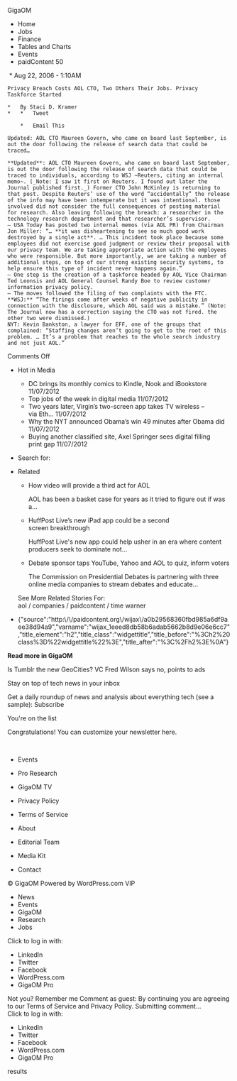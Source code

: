 GigaOM  

*   Home
*   Jobs
*   Finance
*   Tables and Charts
*   Events
*   paidContent 50

 *   Aug 22, 2006 - 1:10AM
    
    Privacy Breach Costs AOL CTO, Two Others Their Jobs. Privacy Taskforce Started
    
    *   By Staci D. Kramer
    *   *   Tweet
        
        *   Email This
    
    Updated: AOL CTO Maureen Govern, who came on board last September, is out the door following the release of search data that could be traced…
    
    **Updated**: AOL CTO Maureen Govern, who came on board last September, is out the door following the release of search data that could be traced to individuals, according to WSJ ~Reuters, citing an internal memo~. (_Note: I saw it first on Reuters. I found out later the Journal published first._) Former CTO John McKinley is returning to that post. Despite Reuters’ use of the word “accidentally” the release of the info may have been intemperate but it was intentional. those involved did not consider the full consequences of posting material for research. Also leaving following the breach: a researcher in the technology research department and that researcher’s supervisor.  
    – USA Today has posted two internal memos (via AOL PR) from Chairman Jon Miller: “… **it was disheartening to see so much good work destroyed by a single act**. … This incident took place because some employees did not exercise good judgment or review their proposal with our privacy team. We are taking appropriate action with the employees who were responsible. But more importantly, we are taking a number of additional steps, on top of our strong existing security systems, to help ensure this type of incident never happens again.”  
    – One step is the creation of a taskforce headed by AOL Vice Chairman Ted Leonsis and AOL General Counsel Randy Boe to review customer information privacy policy.  
    – The moves followed the filing of two complaints with the FTC.  
    **WSJ:** “The firings come after weeks of negative publicity in connection with the disclosure, which AOL said was a mistake.” (Note: The Journal now has a correction saying the CTO was not fired. the other two were dismissed.)  
    NYT: Kevin Bankston, a lawyer for EFF, one of the groups that complained: “Staffing changes aren’t going to get to the root of this problem. … It’s a problem that reaches to the whole search industry and not just AOL.”
    
Comments Off

*   Hot in Media
    *   DC brings its monthly comics to Kindle, Nook and iBookstore 11/07/2012
    *   Top jobs of the week in digital media 11/07/2012
    *   Two years later, Virgin’s two-screen app takes TV wireless – via Eth... 11/07/2012
    *   Why the NYT announced Obama’s win 49 minutes after Obama did 11/07/2012
    *   Buying another classified site, Axel Springer sees digital filling print gap 11/07/2012

*   Search for:
*   Related
    
    *   How video will provide a third act for AOL
        
        AOL has been a basket case for years as it tried to figure out if was a...
        
    *   HuffPost Live’s new iPad app could be a second screen breakthrough
        
        HuffPost Live's new app could help usher in an era where content producers seek to dominate not...
        
    *   Debate sponsor taps YouTube, Yahoo and AOL to quiz, inform voters
        
        The Commission on Presidential Debates is partnering with three online media companies to stream debates and educate...
        
    
    See More Related Stories For:  
    aol / companies / paidcontent / time warner

*   {"source":"http:\\/\\/paidcontent.org\\/wijax\\/a0b29568360fbd985a6df9aee38d94a9","varname":"wijax\_1eeed8db58b6adab5662b8d9e06e6cc7","title\_element":"h2","title\_class":"widgettitle","title\_before":"%3Ch2%20class%3D%22widgettitle%22%3E","title\_after":"%3C%2Fh2%3E%0A"}

**Read more in GigaOM**

Is Tumblr the new GeoCities? VC Fred Wilson says no, points to ads

Stay on top of tech news in your inbox

Get a daily roundup of news and analysis about everything tech (see a sample): Subscribe

You're on the list

Congratulations! You can customize your newsletter here.

 

*   Events
*   Pro Research
*   GigaOM TV

*   Privacy Policy
*   Terms of Service
*   About
*   Editorial Team
*   Media Kit
*   Contact

© GigaOM Powered by WordPress.com VIP  

*   News
*   Events
*   GigaOM
*   Research
*   Jobs

Click to log in with:

*   LinkedIn
*   Twitter
*   Facebook
*   WordPress.com
*   GigaOM Pro

Not you? Remember me Comment as guest: By continuing you are agreeing to our Terms of Service and Privacy Policy. Submitting comment...  
Click to log in with:

*   LinkedIn
*   Twitter
*   Facebook
*   WordPress.com
*   GigaOM Pro

results